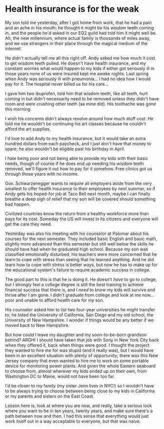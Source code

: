 # Health insurance is for the weak

My son told me yesterday, after I got home from work, that he had a pain and an ache in his mouth; he thought it might be his wisdom teeth coming in, and the people he'd asked in our EQ2 guild had told him it might well be. Ah, the new millennium, where actual family is thousands of miles away, and we use strangers in their place through the magical medium of the internet.

He didn't actually tell me all this right off. Andy asked me how much it cost to get wisdom teeth pulled. He doesn't have health insurance, and my constant worries what would happen to my kids if either got seriously ill in those years none of us were insured kept me awake nights. Last spring when Andy was seriously ill with pneumonia... I had no idea how I would pay for it. The hospital never billed us for his care...

I gave him two ibuprofen, told him that wisdom teeth, like all teeth, hurt coming in but didn't necessarily need to be removed unless they didn't have room and were crushing other teeth (as mine did). His toothache was gone this morning.

I wish his concerns didn't always revolve around how much stuff cost. He told me he wouldn't be continuing his art classes because he couldn't afford the art supplies.

I'd love to add Andy to my health insurance, but it would take an extra hundred dollars from each paycheck, and I just don't have that money to spare; he also wouldn't be eligible past his birthday in April.

I hate being poor and not being able to provide my kids with their basic needs, though of course if he does end up needing his wisdom teeth removed, we'll figure it out how to pay for it somehow. Free clinics got us through those years with no income.

Gov. Schwarzenegger wants to require all employers aside from the very smallest to offer health insurance to their employees by next summer, so if Andy gets his hoped-for job at Taco Bell next month, maybe I can finally breathe a deep sigh of relief that my son will be covered should something bad happen.

Civilized countries know the return from a healthy workforce more than pays for its cost. Someday the US will invest in its citizens and everyone will get the care they need.

Yesterday was also his meeting with his counselor at Palomar about his courses for the next semester. They included basic English and basic math, slightly more advanced than this semester but still well below the skills he should have had when he graduated high school. Because my son was classified emotionally disturbed, his teachers were more concerned that he learn to cope with stress than seeing that he learned anything. And he did learn how to cope with stress is better ways, but now he has to make up for the educational system's failure to require academic success in college.

The good part to this is that he is doing it. He doesn't *have* to go to college, but I strongly feel a college degree is still the best training to achieve financial success that there is, and I *need* to know my kids will survive and thrive after I am gone. I didn't graduate from college and look at me now... poor and unable to afford health care for my son.

His counselor asked him to list two four-year universities he might transfer to; he listed the University of California, San Diego and my old school, the University of New Hampshire. I wonder if things would be any better if we moved back to New Hampshire.

But how could I leave my daughter and my soon-to-be-born grandson behind? ARGH! I should have taken that job with Sony in New York City back when they offered it, back when things were good. I thought the project they wanted to hire me for was stupid (and it really was), but I would have been in an excellent situation with plenty of opportunity; there was this New Jersey company that even wanted to hire me to work on some portable device for monitoring power plants. And given the whole Eastern seaboard to choose from, almost wherever my kids ended up on their own, from Washington DC to Maine, would not have been too far.

I'd be closer to my family (my sister Jenn lives in NYC!) so I wouldn't have to be always trying to choose between being close to my kids in California or my parents and sisters on the East Coast.

Lesson here is, look at where you are now, and really, take a serious look where you want to be in ten years, twenty years, and make sure there's a path between now and then. I had this sense that everything would just work itself out in a way acceptable to everyone, but that was naive.
